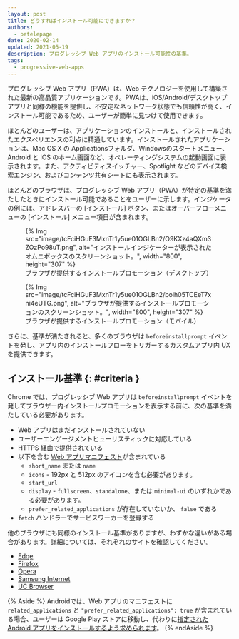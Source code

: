 ```yaml
---
layout: post
title: どうすればインストール可能にできますか？
authors:
  - petelepage
date: 2020-02-14
updated: 2021-05-19
description: プログレッシブ Web アプリのインストール可能性の基準。
tags:
  - progressive-web-apps
---
```


プログレッシブ Web アプリ（PWA）は、Web テクノロジーを使用して構築された最新の高品質アプリケーションです。PWAは、iOS/Android/デスクトップアプリと同様の機能を提供し、不安定なネットワーク状態でも信頼性が高く、インストール可能であるため、ユーザーが簡単に見つけて使用できます。

ほとんどのユーザーは、アプリケーションのインストールと、インストールされたエクスペリエンスの利点に精通しています。インストールされたアプリケーションは、Mac OS X の Applicationsフォルダ、Windowsのスタートメニュー、Android と iOS のホーム画面など、オペレーティングシステムの起動画面に表示されます。また、アクティビティスイッチャー、Spotlight などのデバイス検索エンジン、およびコンテンツ共有シートにも表示されます。

ほとんどのブラウザは、プログレッシブ Web アプリ（PWA）が特定の基準を満たしたときにインストール可能であることをユーザーに示します。インジケータの例には、アドレスバーの [インストール] ボタン、またはオーバーフローメニューの [インストール] メニュー項目が含まれます。

<div class="w-columns">
  <figure id="browser-install-promo">{% Img src="image/tcFciHGuF3MxnTr1y5ue01OGLBn2/O9KXz4aQXm3ZOzPo98uT.png", alt="インストールインジケーターが表示されたオムニボックスのスクリーンショット。", width="800", height="307" %} <figcaption> ブラウザが提供するインストールプロモーション（デスクトップ）</figcaption></figure>
  <figure>{% Img src="image/tcFciHGuF3MxnTr1y5ue01OGLBn2/bolh05TCEeT7xni4eUTG.png", alt="ブラウザが提供するインストールプロモーションのスクリーンショット。", width="800", height="307" %} <figcaption>ブラウザが提供するインストールプロモーション（モバイル）</figcaption></figure>
</div>

さらに、基準が満たされると、多くのブラウザは `beforeinstallprompt` イベントを発し、アプリ内のインストールフローをトリガーするカスタムアプリ内 UX を提供できます。

## インストール基準 {: #criteria }

Chrome では、プログレッシブ Web アプリは `beforeinstallprompt` イベントを発してブラウザー内インストールプロモーションを表示する前に、次の基準を満たしている必要があります。

- Web アプリはまだインストールされていない
- ユーザーエンゲージメントヒューリスティックに対応している
- HTTPS 経由で提供されている
- 以下を含む [Web アプリマニフェスト](/add-manifest/)が含まれている
    - `short_name` または `name`
    - `icons` - 192px と 512px のアイコンを含む必要があります。
    - `start_url`
    - `display` - `fullscreen`、`standalone`、または `minimal-ui` のいずれかである必要があります。
    - `prefer_related_applications` が存在していないか、 `false` である
- `fetch` ハンドラーでサービスワーカーを登録する

他のブラウザにも同様のインストール基準がありますが、わずかな違いがある場合があります。詳細については、それぞれのサイトを確認してください。

- [Edge](https://docs.microsoft.com/microsoft-edge/progressive-web-apps#requirements)
- [Firefox](https://developer.mozilla.org/docs/Web/Progressive_web_apps/Installable_PWAs)
- [Opera](https://dev.opera.com/articles/installable-web-apps/)
- [Samsung Internet](https://hub.samsunginter.net/docs/ambient-badging/)
- [UC Browser](https://plus.ucweb.com/docs/pwa/docs-en/zvrh56)

{% Aside %} Androidでは、Web アプリのマニフェストに `related_applications` と `"prefer_related_applications": true` が含まれている場合、ユーザーは Google Play ストアに移動し、代わりに[指定された Android アプリをインストールするよう求められます](https://developers.google.com/web/fundamentals/app-install-banners/native)。 {% endAside %}
